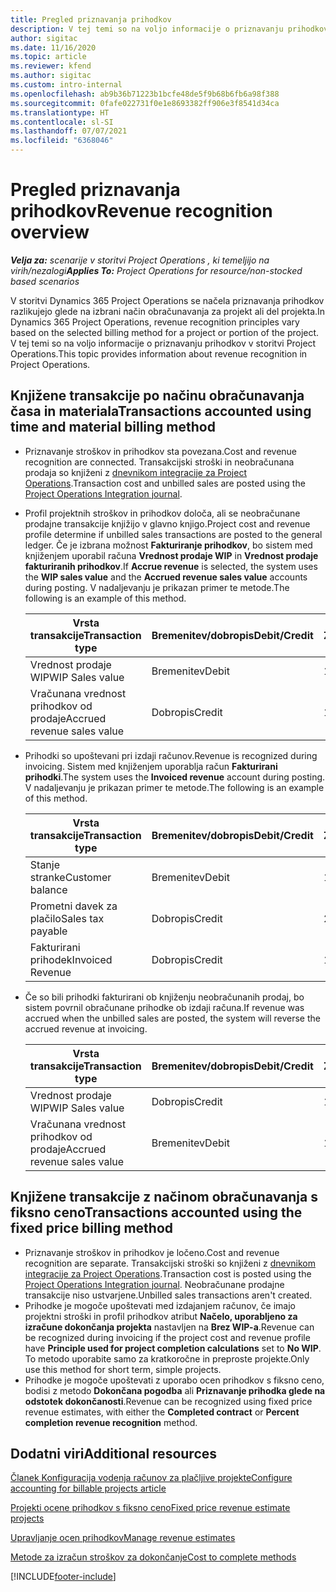 ```yaml
---
title: Pregled priznavanja prihodkov
description: V tej temi so na voljo informacije o priznavanju prihodkov v storitvi Project Operations.
author: sigitac
ms.date: 11/16/2020
ms.topic: article
ms.reviewer: kfend
ms.author: sigitac
ms.custom: intro-internal
ms.openlocfilehash: ab9b36b71223b1bcfe48de5f9b68b6fb6a98f388
ms.sourcegitcommit: 0fafe022731f0e1e8693382ff906e3f8541d34ca
ms.translationtype: HT
ms.contentlocale: sl-SI
ms.lasthandoff: 07/07/2021
ms.locfileid: "6368046"
---
```

# <a name="revenue-recognition-overview"></a><span data-ttu-id="5be1d-103">Pregled priznavanja prihodkov</span><span class="sxs-lookup"><span data-stu-id="5be1d-103">Revenue recognition overview</span></span>

<span data-ttu-id="5be1d-104">_**Velja za:** scenarije v storitvi Project Operations , ki temeljijo na virih/nezalogi_</span><span class="sxs-lookup"><span data-stu-id="5be1d-104">_**Applies To:** Project Operations for resource/non-stocked based scenarios_</span></span>

<span data-ttu-id="5be1d-105">V storitvi Dynamics 365 Project Operations se načela priznavanja prihodkov razlikujejo glede na izbrani način obračunavanja za projekt ali del projekta.</span><span class="sxs-lookup"><span data-stu-id="5be1d-105">In Dynamics 365 Project Operations, revenue recognition principles vary based on the selected billing method for a project or portion of the project.</span></span> <span data-ttu-id="5be1d-106">V tej temi so na voljo informacije o priznavanju prihodkov v storitvi Project Operations.</span><span class="sxs-lookup"><span data-stu-id="5be1d-106">This topic provides information about revenue recognition in Project Operations.</span></span>

## <a name="transactions-accounted-using-time-and-material-billing-method"></a><span data-ttu-id="5be1d-107">Knjižene transakcije po načinu obračunavanja časa in materiala</span><span class="sxs-lookup"><span data-stu-id="5be1d-107">Transactions accounted using time and material billing method</span></span>

- <span data-ttu-id="5be1d-108">Priznavanje stroškov in prihodkov sta povezana.</span><span class="sxs-lookup"><span data-stu-id="5be1d-108">Cost and revenue recognition are connected.</span></span> <span data-ttu-id="5be1d-109">Transakcijski stroški in neobračunana prodaja so knjiženi z [dnevnikom integracije za Project Operations](../project-accounting/project-operations-integration-journal.md).</span><span class="sxs-lookup"><span data-stu-id="5be1d-109">Transaction cost and unbilled sales are posted using the [Project Operations Integration journal](../project-accounting/project-operations-integration-journal.md).</span></span>
- <span data-ttu-id="5be1d-110">Profil projektnih stroškov in prihodkov določa, ali se neobračunane prodajne transakcije knjižijo v glavno knjigo.</span><span class="sxs-lookup"><span data-stu-id="5be1d-110">Project cost and revenue profile determine if unbilled sales transactions are posted to the general ledger.</span></span> <span data-ttu-id="5be1d-111">Če je izbrana možnost **Fakturiranje prihodkov**, bo sistem med knjiženjem uporabil računa **Vrednost prodaje WIP** in **Vrednost prodaje fakturiranih prihodkov**.</span><span class="sxs-lookup"><span data-stu-id="5be1d-111">If **Accrue revenue** is selected, the system uses the **WIP sales value** and the **Accrued revenue sales value** accounts during posting.</span></span> <span data-ttu-id="5be1d-112">V nadaljevanju je prikazan primer te metode.</span><span class="sxs-lookup"><span data-stu-id="5be1d-112">The following is an example of this method.</span></span>  

  | <span data-ttu-id="5be1d-113">Vrsta transakcije</span><span class="sxs-lookup"><span data-stu-id="5be1d-113">Transaction type</span></span> | <span data-ttu-id="5be1d-114">Bremenitev/dobropis</span><span class="sxs-lookup"><span data-stu-id="5be1d-114">Debit/Credit</span></span> | <span data-ttu-id="5be1d-115">Znesek</span><span class="sxs-lookup"><span data-stu-id="5be1d-115">Amount</span></span> |
  | --- | --- | --- |
  | <span data-ttu-id="5be1d-116">Vrednost prodaje WIP</span><span class="sxs-lookup"><span data-stu-id="5be1d-116">WIP Sales value</span></span> | <span data-ttu-id="5be1d-117">Bremenitev</span><span class="sxs-lookup"><span data-stu-id="5be1d-117">Debit</span></span> | <span data-ttu-id="5be1d-118">100</span><span class="sxs-lookup"><span data-stu-id="5be1d-118">100</span></span> |
  | <span data-ttu-id="5be1d-119">Vračunana vrednost prihodkov od prodaje</span><span class="sxs-lookup"><span data-stu-id="5be1d-119">Accrued revenue sales value</span></span> | <span data-ttu-id="5be1d-120">Dobropis</span><span class="sxs-lookup"><span data-stu-id="5be1d-120">Credit</span></span> | <span data-ttu-id="5be1d-121">100</span><span class="sxs-lookup"><span data-stu-id="5be1d-121">100</span></span> |

- <span data-ttu-id="5be1d-122">Prihodki so upoštevani pri izdaji računov.</span><span class="sxs-lookup"><span data-stu-id="5be1d-122">Revenue is recognized during invoicing.</span></span> <span data-ttu-id="5be1d-123">Sistem med knjiženjem uporablja račun **Fakturirani prihodki**.</span><span class="sxs-lookup"><span data-stu-id="5be1d-123">The system uses the **Invoiced revenue** account during posting.</span></span> <span data-ttu-id="5be1d-124">V nadaljevanju je prikazan primer te metode.</span><span class="sxs-lookup"><span data-stu-id="5be1d-124">The following is an example of this method.</span></span>  

  | <span data-ttu-id="5be1d-125">Vrsta transakcije</span><span class="sxs-lookup"><span data-stu-id="5be1d-125">Transaction type</span></span> | <span data-ttu-id="5be1d-126">Bremenitev/dobropis</span><span class="sxs-lookup"><span data-stu-id="5be1d-126">Debit/Credit</span></span> | <span data-ttu-id="5be1d-127">Znesek</span><span class="sxs-lookup"><span data-stu-id="5be1d-127">Amount</span></span> |
  | --- | --- | --- |
  | <span data-ttu-id="5be1d-128">Stanje stranke</span><span class="sxs-lookup"><span data-stu-id="5be1d-128">Customer balance</span></span> | <span data-ttu-id="5be1d-129">Bremenitev</span><span class="sxs-lookup"><span data-stu-id="5be1d-129">Debit</span></span> | <span data-ttu-id="5be1d-130">120</span><span class="sxs-lookup"><span data-stu-id="5be1d-130">120</span></span> |
  | <span data-ttu-id="5be1d-131">Prometni davek za plačilo</span><span class="sxs-lookup"><span data-stu-id="5be1d-131">Sales tax payable</span></span> | <span data-ttu-id="5be1d-132">Dobropis</span><span class="sxs-lookup"><span data-stu-id="5be1d-132">Credit</span></span> | <span data-ttu-id="5be1d-133">20</span><span class="sxs-lookup"><span data-stu-id="5be1d-133">20</span></span> |
  | <span data-ttu-id="5be1d-134">Fakturirani prihodek</span><span class="sxs-lookup"><span data-stu-id="5be1d-134">Invoiced Revenue</span></span> | <span data-ttu-id="5be1d-135">Dobropis</span><span class="sxs-lookup"><span data-stu-id="5be1d-135">Credit</span></span> | <span data-ttu-id="5be1d-136">100</span><span class="sxs-lookup"><span data-stu-id="5be1d-136">100</span></span> |

- <span data-ttu-id="5be1d-137">Če so bili prihodki fakturirani ob knjiženju neobračunanih prodaj, bo sistem povrnil obračunane prihodke ob izdaji računa.</span><span class="sxs-lookup"><span data-stu-id="5be1d-137">If revenue was accrued when the unbilled sales are posted, the system will reverse the accrued revenue at invoicing.</span></span>

  | <span data-ttu-id="5be1d-138">Vrsta transakcije</span><span class="sxs-lookup"><span data-stu-id="5be1d-138">Transaction type</span></span> | <span data-ttu-id="5be1d-139">Bremenitev/dobropis</span><span class="sxs-lookup"><span data-stu-id="5be1d-139">Debit/Credit</span></span> | <span data-ttu-id="5be1d-140">Znesek</span><span class="sxs-lookup"><span data-stu-id="5be1d-140">Amount</span></span> |
  | --- | --- | --- |
  | <span data-ttu-id="5be1d-141">Vrednost prodaje WIP</span><span class="sxs-lookup"><span data-stu-id="5be1d-141">WIP Sales value</span></span> | <span data-ttu-id="5be1d-142">Dobropis</span><span class="sxs-lookup"><span data-stu-id="5be1d-142">Credit</span></span> | <span data-ttu-id="5be1d-143">100</span><span class="sxs-lookup"><span data-stu-id="5be1d-143">100</span></span> |
  | <span data-ttu-id="5be1d-144">Vračunana vrednost prihodkov od prodaje</span><span class="sxs-lookup"><span data-stu-id="5be1d-144">Accrued revenue sales value</span></span> | <span data-ttu-id="5be1d-145">Bremenitev</span><span class="sxs-lookup"><span data-stu-id="5be1d-145">Debit</span></span> | <span data-ttu-id="5be1d-146">100</span><span class="sxs-lookup"><span data-stu-id="5be1d-146">100</span></span> |

## <a name="transactions-accounted-using-the-fixed-price-billing-method"></a><span data-ttu-id="5be1d-147">Knjižene transakcije z načinom obračunavanja s fiksno ceno</span><span class="sxs-lookup"><span data-stu-id="5be1d-147">Transactions accounted using the fixed price billing method</span></span>

- <span data-ttu-id="5be1d-148">Priznavanje stroškov in prihodkov je ločeno.</span><span class="sxs-lookup"><span data-stu-id="5be1d-148">Cost and revenue recognition are separate.</span></span> <span data-ttu-id="5be1d-149">Transakcijski stroški so knjiženi z [dnevnikom integracije za Project Operations](../project-accounting/project-operations-integration-journal.md).</span><span class="sxs-lookup"><span data-stu-id="5be1d-149">Transaction cost is posted using the [Project Operations Integration journal](../project-accounting/project-operations-integration-journal.md).</span></span> <span data-ttu-id="5be1d-150">Neobračunane prodajne transakcije niso ustvarjene.</span><span class="sxs-lookup"><span data-stu-id="5be1d-150">Unbilled sales transactions aren't created.</span></span>
- <span data-ttu-id="5be1d-151">Prihodke je mogoče upoštevati med izdajanjem računov, če imajo projektni stroški in profil prihodkov atribut **Načelo, uporabljeno za izračune dokončanja projekta** nastavljen na **Brez WIP-a**.</span><span class="sxs-lookup"><span data-stu-id="5be1d-151">Revenue can be recognized during invoicing if the project cost and revenue profile have **Principle used for project completion calculations** set to **No WIP**.</span></span> <span data-ttu-id="5be1d-152">To metodo uporabite samo za kratkoročne in preproste projekte.</span><span class="sxs-lookup"><span data-stu-id="5be1d-152">Only use this method for short term, simple projects.</span></span>
- <span data-ttu-id="5be1d-153">Prihodke je mogoče upoštevati z uporabo ocen prihodkov s fiksno ceno, bodisi z metodo **Dokončana pogodba** ali **Priznavanje prihodka glede na odstotek dokončanosti**.</span><span class="sxs-lookup"><span data-stu-id="5be1d-153">Revenue can be recognized using fixed price revenue estimates, with either the **Completed contract** or **Percent completion revenue recognition** method.</span></span>

## <a name="additional-resources"></a><span data-ttu-id="5be1d-154">Dodatni viri</span><span class="sxs-lookup"><span data-stu-id="5be1d-154">Additional resources</span></span>
[<span data-ttu-id="5be1d-155">Članek Konfiguracija vodenja računov za plačljive projekte</span><span class="sxs-lookup"><span data-stu-id="5be1d-155">Configure accounting for billable projects article</span></span>](../project-accounting/configure-accounting-billable-projects.md)

[<span data-ttu-id="5be1d-156">Projekti ocene prihodkov s fiksno ceno</span><span class="sxs-lookup"><span data-stu-id="5be1d-156">Fixed price revenue estimate projects</span></span>](rev-rec-percentage-completion-method.md)

[<span data-ttu-id="5be1d-157">Upravljanje ocen prihodkov</span><span class="sxs-lookup"><span data-stu-id="5be1d-157">Manage revenue estimates</span></span>](rev-rec-completed-contract-method.md)

[<span data-ttu-id="5be1d-158">Metode za izračun stroškov za dokončanje</span><span class="sxs-lookup"><span data-stu-id="5be1d-158">Cost to complete methods</span></span>](cost-complete-methods.md)


[!INCLUDE[footer-include](../includes/footer-banner.md)]